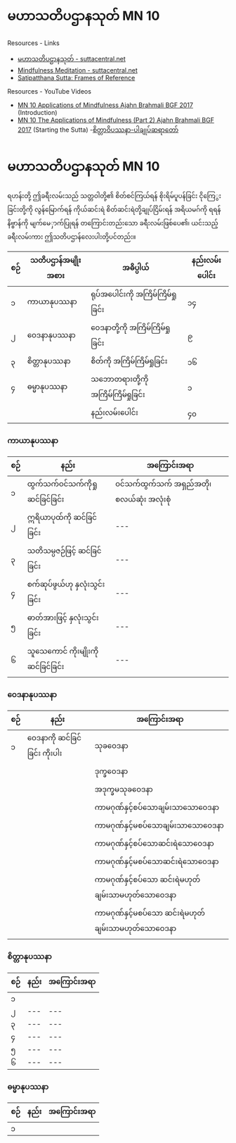 # မဟာသတိပဌာနသုတ် MN 10
   

Resources - Links
- [မဟာသတိပဌာနသုတ် - suttacentral.net](https://suttacentral.net/mn10/my/pmt)
- [Mindfulness Meditation - suttacentral.net](https://suttacentral.net/mn10/en/sujato)
- [Satipatthana Sutta: Frames of Reference](https://www.accesstoinsight.org/tipitaka/mn/mn.010.than.html)

Resources - YouTube Videos
- [MN 10 Applications of Mindfulness Ajahn Brahmali BGF 2017](https://www.youtube.com/watch?v=z6Mzm0naBic) (Introduction)
- [MN 10 The Applications of Mindfulness (Part 2) Ajahn Brahmali BGF 2017](https://www.youtube.com/watch?v=2MOCp4UZwtg) (Starting the Sutta)
-[စိတ္တာဝိပဿနာ-ပါချုပ်ဆရာတော်](https://www.youtube.com/watch?v=AZpGc4APeG8)


# မဟာသတိပဌာနသုတ် MN 10
ရဟန်းတို့ ဤခရီးလမ်းသည် သတ္တဝါတို့၏ စိတ်စင်ကြယ်ရန် စိုးရိမ်ပူပန်ခြင်း ငိုကြေွးခြင်းတို့ကို လွန်မြောက်ရန် ကိုယ်ဆင်းရဲ စိတ်ဆင်းရဲတို့ချုပ်ငြိမ်းရန် အရိယမဂ်ကို ရရန် နိဗ္ဗာန်ကို မျက်မေှာက်ပြုရန် တကြောင်းတည်းသော ခရီးလမ်းဖြစ်ပေ၏၊ ယင်းသည့် ခရီးလမ်းကား ဤသတိပဌာန်လေးပါးတို့ပင်တည်း။


|စဉ်|သတိပဌာန်အမျိုးအစား|အဓိပ္ပါယ်|နည်းလမ်းပေါင်း|
 --- | --- | --- |---| 
|၁|ကာယာနုပဿနာ|ရုပ်အပေါင်းကို အကြိမ်ကြိမ်ရှုခြင်း |၁၄| 
|၂|ဝေဒနာနုပဿနာ|ဝေဒနာတို့ကို အကြိမ်ကြိမ်ရှုခြင်း |၉| 
|၃|စိတ္တာနုပဿနာ|စိတ်ကို အကြိမ်ကြိမ်ရှုခြင်း |၁၆| 
|၄|ဓမ္မာနုပဿနာ |သဘောတရားတို့ကို အကြိမ်ကြိမ်ရှုခြင်း|၁|
|||နည်းလမ်းပေါင်း|၄၀|


### ကာယာနုပဿနာ
|စဉ်|နည်း|အကြောင်းအရာ|
| --- | --- | --- |
|၁ | ထွက်သက်ဝင်သက်ကိုရှုဆင်ခြင်ခြင်း | ဝင်သက်ထွက်သက် အရှည်အတို၊စလယ်ဆုံး အလုံးစုံ |
|၂ |ဣရိယာပုထ်ကို ဆင်ခြင်ခြင်း  | --- |
|၃ | သတိသမ္ပဇဉ်ဖြင့် ဆင်ခြင်ခြင်း| --- |
|၄ | စက်ဆုပ်ဖွယ်ဟု နှလုံးသွင်းခြင်း | --- |
|၅ | ဓာတ်အားဖြင့် နှလုံးသွင်းခြင်း| --- |
|၆ | သူသေကောင် ကိုးမျိုးကို ဆင်ခြင်ခြင်း | --- |


### ဝေဒနာနုပဿနာ
|စဉ်|နည်း|အကြောင်းအရာ|
| --- | --- | --- |
|၁ | ဝေဒနာကို ဆင်ခြင်ခြင်း ကိုးပါး | သုခဝေဒနာ |
| |  | ဒုက္ခဝေဒနာ |
| |  | အဒုက္ခမသုခဝေဒနာ|
| |  | ကာမဂုဏ်နှင့်စပ်သောချမ်းသာသောဝေဒနာ |
| |  | ကာမဂုဏ်နှင့်မစပ်သောချမ်းသာသောဝေဒနာ |
| |  |ကာမဂုဏ်နှင့်စပ်သောဆင်းရဲသောဝေဒနာ |
| |  |ကာမဂုဏ်နှင့်မစပ်သောဆင်းရဲသောဝေဒနာ |
| |  |ကာမဂုဏ်နှင့်စပ်သော ဆင်းရဲမဟုတ် ချမ်းသာမဟုတ်သောဝေဒနာ|
| |  |ကာမဂုဏ်နှင့်မစပ်သော ဆင်းရဲမဟုတ် ချမ်းသာမဟုတ်သောဝေဒနာ|

### စိတ္တာနုပဿနာ
|စဉ်|နည်း|အကြောင်းအရာ|
| --- | --- | --- |
|၁ | |  |
|၂ | --- | --- |
|၃ | --- | --- |
|၄ | --- | --- |
|၅ | --- | --- |
|၆ | --- | --- |

### ဓမ္မာနုပဿနာ
|စဉ်|နည်း|အကြောင်းအရာ|
| --- | --- | --- |
|၁ | |  |

